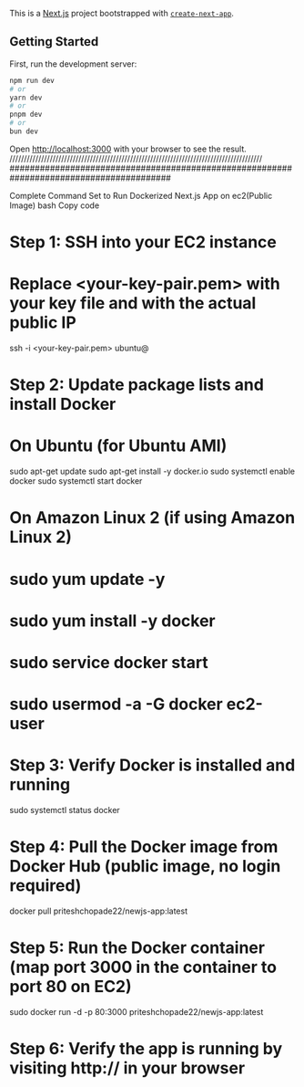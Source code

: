 This is a [Next.js](https://nextjs.org/) project bootstrapped with [`create-next-app`](https://github.com/vercel/next.js/tree/canary/packages/create-next-app).

## Getting Started

First, run the development server:

```bash
npm run dev
# or
yarn dev
# or
pnpm dev
# or
bun dev
```

Open [http://localhost:3000](http://localhost:3000) with your browser to see the result.
////////////////////////////////////////////////////////////////////////////////////////
########################################################################################

Complete Command Set to Run Dockerized Next.js App on ec2(Public Image)
bash
Copy code
# Step 1: SSH into your EC2 instance
# Replace <your-key-pair.pem> with your key file and <your-ec2-public-ip> with the actual public IP
ssh -i <your-key-pair.pem> ubuntu@<your-ec2-public-ip>

# Step 2: Update package lists and install Docker

# On Ubuntu (for Ubuntu AMI)
sudo apt-get update
sudo apt-get install -y docker.io
sudo systemctl enable docker
sudo systemctl start docker

# On Amazon Linux 2 (if using Amazon Linux 2)
# sudo yum update -y
# sudo yum install -y docker
# sudo service docker start
# sudo usermod -a -G docker ec2-user

# Step 3: Verify Docker is installed and running
sudo systemctl status docker

# Step 4: Pull the Docker image from Docker Hub (public image, no login required)
docker pull priteshchopade22/newjs-app:latest

# Step 5: Run the Docker container (map port 3000 in the container to port 80 on EC2)
sudo docker run -d -p 80:3000 priteshchopade22/newjs-app:latest

# Step 6: Verify the app is running by visiting http://<your-ec2-public-ip> in your browser

